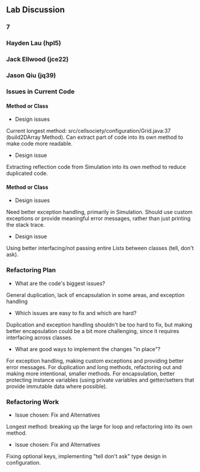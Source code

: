 ## Lab Discussion
### 7
### Hayden Lau (hpl5)
### Jack Ellwood (jce22)
### Jason Qiu (jq39)


### Issues in Current Code

#### Method or Class
 * Design issues
 
 Current longest method: src/cellsociety/configuration/Grid.java:37 (build2DArray Method).  Can extract
 part of code into its own method to make code more readable.

 * Design issue
 
 Extracting reflection code from Simulation into its own method to reduce duplicated code.

#### Method or Class
 * Design issues
 
 Need better exception handling, primarily in Simulation.  Should use custom exceptions or provide meaningful
 error messages, rather than just printing the stack trace.

 * Design issue
 
 Using better interfacing/not passing entire Lists between classes (tell, don't ask).

### Refactoring Plan

 * What are the code's biggest issues?
 
 General duplication, lack of encapsulation in some areas, and exception handling

 * Which issues are easy to fix and which are hard?
 
 Duplication and exception handling shouldn't be too hard to fix, but making better encapsulation could
 be a bit more challenging, since it requires interfacing across classes.

 * What are good ways to implement the changes "in place"?
 
 For exception handling, making custom exceptions and providing better error messages.  For duplication
 and long methods, refactoring out and making more intentional, smaller methods.  For encapsulation, better
 protecting instance variables (using private variables and getter/setters that provide immutable data where
 possible).


### Refactoring Work

 * Issue chosen: Fix and Alternatives
 
 Longest method: breaking up the large for loop and refactoring into its own method.

 * Issue chosen: Fix and Alternatives
 
 Fixing optional keys, implementing "tell don't ask" type design in configuration.
